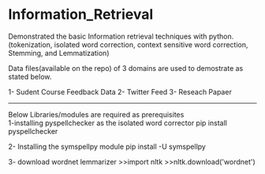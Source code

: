 # Information_Retrieval
Demonstrated the basic Information retrieval techniques with python. (tokenization, isolated word correction, context sensitive word correction, Stemming, and Lemmatization)

Data files(available on the repo) of 3 domains are used to demostrate as stated below.

1- Sudent Course Feedback Data
2- Twitter Feed
3- Reseach Papaer

**********************************************************
Below Libraries/modules are required as prerequisites  
1-installing pyspellchecker as the isolated word corrector
	pip install pyspellchecker

2- Installing the symspellpy module
	pip install -U symspellpy
	
3- download wordnet lemmarizer
	>>import nltk
	>>nltk.download('wordnet')